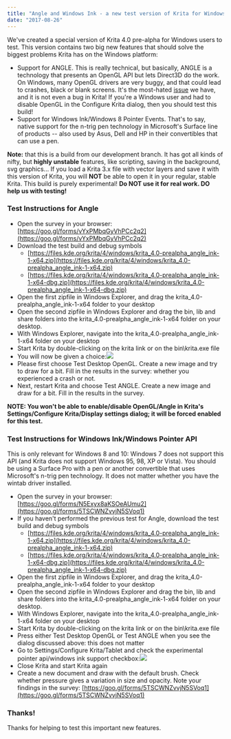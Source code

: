 ```yaml
---
title: "Angle and Windows Ink - a new test version of Krita for Windows"
date: "2017-08-26"
---
```


We've created a special version of Krita 4.0 pre-alpha for Windows users to test. This version contains two big new features that should solve the biggest problems Krita has on the Windows platform:

- Support for ANGLE. This is really technical, but basically, ANGLE is a technology that presents an OpenGL API but lets Direct3D do the work. On Windows, many OpenGL drivers are very buggy, and that could lead to crashes, black or blank screens. It's the most-hated [issue](https://bugs.kde.org/show_bug.cgi?id=360601) we have, and it is not even a bug in Krita! If you're a Windows user and had to disable OpenGL in the Configure Krita dialog, then you should test this build!
- Support for Windows Ink/Windows 8 Pointer Events. That's to say, native support for the n-trig pen technology in Microsoft's Surface line of products -- also used by Asus, Dell and HP in their convertibles that can use a pen.

**Note:** that this is a build from our development branch. It has got all kinds of nifty, but **highly unstable** features, like scripting, saving in the background, svg graphics... If you load a Krita 3.x file with vector layers and save it with this version of Krita, you will **NOT** be able to open it in your regular, stable Krita. This build is purely experimental! **Do NOT use it for real work. DO help us with testing!**

### Test Instructions for Angle

- Open the survey in your browser: [https://goo.gl/forms/vYxPMbqGyVhPCc2q2](https://goo.gl/forms/vYxPMbqGyVhPCc2q2)
- Download the test build and debug symbols
    - [https://files.kde.org/krita/4/windows/krita_4.0-prealpha_angle_ink-1-x64.zip](https://files.kde.org/krita/4/windows/krita_4.0-prealpha_angle_ink-1-x64.zip)
    - [https://files.kde.org/krita/4/windows/krita_4.0-prealpha_angle_ink-1-x64-dbg.zip](https://files.kde.org/krita/4/windows/krita_4.0-prealpha_angle_ink-1-x64-dbg.zip)
- Open the first zipfile in Windows Explorer, and drag the krita_4.0-prealpha_angle_ink-1-x64 folder to your desktop
- Open the second zipfile in Windows Explorer and drag the bin, lib and share folders into the krita_4.0-prealpha_angle_ink-1-x64 folder on your desktop.
- With Windows Explorer, navigate into the krita_4.0-prealpha_angle_ink-1-x64 folder on your desktop
- Start Krita by double-clicking on the krita link or on the bin\\krita.exe file
- You will now be given a choice:[![](/images/posts/2017/angle_question.png)](/images/posts/2017/angle_question.png)
- Please first choose Test Desktop OpenGL. Create a new image and try to draw for a bit. Fill in the results in the survey: whether you experienced a crash or not.
- Next, restart Krita and choose Test ANGLE. Create a new image and draw for a bit. Fill in the results in the survey.

**NOTE: You won't be able to enable/disable OpenGL/Angle in Krita's Settings/Configure Krita/Display settings dialog; it will be forced enabled for this test.**

### Test Instructions for Windows Ink/Windows Pointer API

This is only relevant for Windows 8 and 10: Windows 7 does not support this API (and Krita does not support Windows 95, 98, XP or Vista). You should be using a Surface Pro with a pen or another convertible that uses Microsoft's n-trig pen technology. It does not matter whether you have the wintab driver installed.

- Open the survey in your browser: [https://goo.gl/forms/N5Exyx8aKSOeAUmu2](https://goo.gl/forms/5TSCWNZvvjN5SVoq1)
- If you haven't performed the previous test for Angle, download the test build and debug symbols
    - [https://files.kde.org/krita/4/windows/krita_4.0-prealpha_angle_ink-1-x64.zip](https://files.kde.org/krita/4/windows/krita_4.0-prealpha_angle_ink-1-x64.zip)
    - [https://files.kde.org/krita/4/windows/krita_4.0-prealpha_angle_ink-1-x64-dbg.zip](https://files.kde.org/krita/4/windows/krita_4.0-prealpha_angle_ink-1-x64-dbg.zip)
- Open the first zipfile in Windows Explorer, and drag the krita_4.0-prealpha_angle_ink-1-x64 folder to your desktop
- Open the second zipfile in Windows Explorer and drag the bin, lib and share folders into the krita_4.0-prealpha_angle_ink-1-x64 folder on your desktop.
- With Windows Explorer, navigate into the krita_4.0-prealpha_angle_ink-1-x64 folder on your desktop
- Start Krita by double-clicking on the krita link or on the bin\\krita.exe file
- Press either Test Desktop OpenGL or Test ANGLE when you see the dialog discussed above: this does not matter
- Go to Settings/Configure Krita/Tablet and check the experimental pointer api/windows ink support checkbox:[![](/images/posts/2017/tablet_support.png)](/images/posts/2017/tablet_support.png)
- Close Krita and start Krita again
- Create a new document and draw with the default brush. Check whether pressure gives a variation in size and opacity. Note your findings in the survey: [https://goo.gl/forms/5TSCWNZvvjN5SVoq1](https://goo.gl/forms/5TSCWNZvvjN5SVoq1)

### Thanks!

Thanks for helping to test this important new features.
